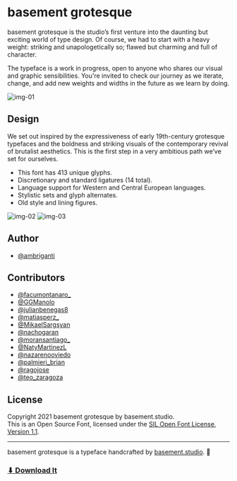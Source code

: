 # basement grotesque

basement grotesque is the studio’s first venture into the daunting but exciting world of type design. Of course, we had to start with a heavy weight: striking and unapologetically so; flawed but charming and full of character.

The typeface is a work in progress, open to anyone who shares our visual and graphic sensibilities. You're invited to check our journey as we iterate, change, and add new weights and widths in the future as we learn by doing.

![img-01](https://user-images.githubusercontent.com/89411566/130509050-58e43fea-6a0e-4c1a-bd4e-5eeaaf500451.png)

## **Design**

We set out inspired by the expressiveness of early 19th-century grotesque typefaces and the boldness and striking visuals of the contemporary revival of brutalist aesthetics. This is the first step in a very ambitious path we’ve set for ourselves.

- This font has 413 unique glyphs.
- Discretionary and standard ligatures (14 total).
- Language support for Western and Central European languages.
- Stylistic sets and glyph alternates.
- Old style and lining figures.

![img-02](https://user-images.githubusercontent.com/89411566/130539677-faf9369f-0e74-4232-8648-75d3f02cbc52.png)
![img-03](https://user-images.githubusercontent.com/89411566/130539535-14d5b1a9-601a-4515-ab25-763ead182c2d.png)


## Author

- [@ambriganti](https://twitter.com/ambriganti)

## Contributors

- [@facumontanaro_](https://twitter.com/facumontanaro_)
- [@GGManolo](https://twitter.com/GGManolo)
- [@julianbenegas8](https://twitter.com/julianbenegas8)
- [@matiasperz_](https://twitter.com/matiasperz_)
- [@MikaelSargsyan](https://twitter.com/MikaelSargsyan)
- [@nachogaran](https://twitter.com/nachogaran)
- [@moransantiago_](https://twitter.com/moransantiago_)
- [@NatyMartinezL](https://twitter.com/NatyMartinezL)
- [@nazarenooviedo](https://twitter.com/nazarenooviedo)
- [@palmieri_brian](https://twitter.com/palmieri_brian)
- [@ragojose](https://twitter.com/ragojose)
- [@teo_zaragoza](https://twitter.com/teo_zaragoza)

## **License**

Copyright 2021 basement grotesque by basement.studio. </br>
This is an Open Source Font, licensed under the [SIL Open Font License, Version 1.1](https://github.com/basementstudio/basement-grotesque/blob/master/LICENSE.txt).

---
basement grotesque is a typeface handcrafted by [basement.studio](https://basement.studio/). 🏴
### **[⬇︎ Download It](https://grotesque.basement.studio/)**
